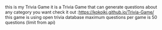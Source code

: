 this is my Trivia Game 
it is a Trivia Game that can generate questions about any category you want
check it out :https://kokojkj.github.io/Trivia-Game/ 
this game is using open trivia database 
maximum questions per game is 50 questions (limit from api)
